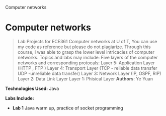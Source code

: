 Computer networks


# Computer networks
>Lab Projects for ECE361  Computer networks at U of T, You can use my code as reference but please do not plagiarize.
Through this course, I was able to grasp the lower level intricacies of computer networks.
Topics and labs may include:
Five layers of the computer networks and corresponding protocals:
Layer 5: Application Layer  (HTTP , FTP )
Layer 4: Transport Layer (TCP - reliable data transfer   UDP -unreliable data transfer)
Layer 3: Network Layer (IP, OSPF, RIP)
Layer 2: Data Link Layer 
Layer 1: Phisical Layer
**Authors**: Ye Yuan

**Technologies Used:** Java

**Labs Include:**
  - **Lab 1** Java warm up, practice of socket programming
